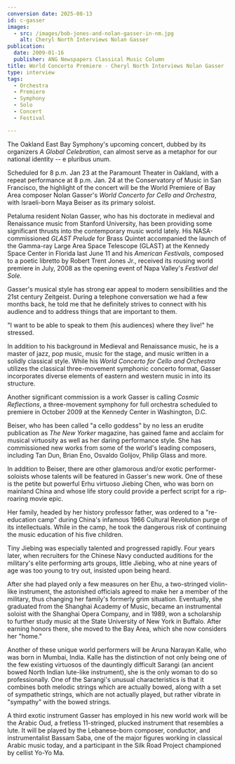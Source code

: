 ```yaml
---
conversion date: 2025-08-13
id: c-gasser
images:
  - src: /images/bob-jones-and-nolan-gasser-in-nm.jpg
    alt: Cheryl North Interviews Nolan Gasser
publication:
  date: 2009-01-16
  publisher: ANG Newspapers Classical Music Column
title: World Concerto Premiere - Cheryl North Interviews Nolan Gasser
type: interview
tags:
  - Orchestra
  - Premiere
  - Symphony
  - Solo
  - Concert
  - Festival

---
```



The Oakland East Bay Symphony's upcoming concert, dubbed by its organizers *A Global Celebration*, can almost serve as a metaphor for our national identity -- e pluribus unum.

 Scheduled for 8 p.m. Jan 23 at the Paramount Theater in Oakland, with a repeat performance at 8 p.m. Jan. 24 at the Conservatory of Music in San Francisco, the highlight of the concert will be the World Premiere of Bay Area composer Nolan Gasser's *World Concerto for Cello and Orchestra*, with Israeli-born Maya Beiser as its primary soloist.

 Petaluma resident Nolan Gasser, who has his doctorate in medieval and Renaissance music from Stanford University, has been providing some significant thrusts into the contemporary music world lately. His NASA-commissioned *GLAST Prelude* for Brass Quintet accompanied the launch of the Gamma-ray Large Area Space Telescope (GLAST) at the Kennedy Space Center in Florida last June 11 and his *American Festivals*, composed to a poetic libretto by Robert Trent Jones Jr., received its rousing world premiere in July, 2008 as the opening event of Napa Valley's *Festival del Sole.*

 Gasser's musical style has strong ear appeal to modern sensibilities and the 21st century Zeitgeist. During a telephone conversation we had a few months back, he told me that he definitely strives to connect with his audience and to address things that are important to them.

 "I want to be able to speak to them (his audiences) where they live!" he stressed.

 In addition to his background in Medieval and Renaissance music, he is a master of jazz, pop music, music for the stage, and music written in a solidly classical style. While his *World Concerto for Cello and Orchestra* utilizes the classical three-movement symphonic concerto format, Gasser incorporates diverse elements of eastern and western music in into its structure.

 Another significant commission is a work Gasser is calling *Cosmic Reflections*, a three-movement symphony for full orchestra scheduled to premiere in October 2009 at the Kennedy Center in Washington, D.C.

 Beiser, who has been called "a cello goddess" by no less an erudite publication as *The New Yorker* magazine, has gained fame and acclaim for musical virtuosity as well as her daring performance style. She has commissioned new works from some of the world's leading composers, including Tan Dun, Brian Eno, Osvaldo Golijov, Philip Glass and more.

 In addition to Beiser, there are other glamorous and/or exotic performer-soloists whose talents will be featured in Gasser's new work. One of these is the petite but powerful Erhu virtuoso Jiebing Chen, who was born on mainland China and whose life story could provide a perfect script for a rip-roaring movie epic.

 Her family, headed by her history professor father, was ordered to a "re-education camp" during China's infamous 1966 Cultural Revolution purge of its intellectuals. While in the camp, he took the dangerous risk of continuing the music education of his five children.

 Tiny Jiebing was especially talented and progressed rapidly. Four years later, when recruiters for the Chinese Navy conducted auditions for the military's elite performing arts groups, little Jiebing, who at nine years of age was too young to try out, insisted upon being heard.

 After she had played only a few measures on her Ehu, a two-stringed violin-like instrument, the astonished officials agreed to make her a member of the military, thus changing her family's formerly grim situation. Eventually, she graduated from the Shanghai Academy of Music, became an instrumental soloist with the Shanghai Opera Company, and in 1989, won a scholarship to further study music at the State University of New York in Buffalo. After earning honors there, she moved to the Bay Area, which she now considers her "home."

 Another of these unique world performers will be Aruna Narayan Kalle, who was born in Mumbai, India. Kalle has the distinction of not only being one of the few existing virtuosos of the dauntingly difficult Sarangi (an ancient bowed North Indian lute-like instrument), she is the only woman to do so professionally. One of the Sarangi's unusual characteristics is that it combines both melodic strings which are actually bowed, along with a set of sympathetic strings, which are not actually played, but rather vibrate in "sympathy" with the bowed strings.

 A third exotic instrument Gasser has employed in his new world work will be the Arabic Oud, a fretless 11-stringed, plucked instrument that resembles a lute. It will be played by the Lebanese-born composer, conductor, and instrumentalist Bassam Saba, one of the major figures working in classical Arabic music today, and a participant in the Silk Road Project championed by cellist Yo-Yo Ma.


